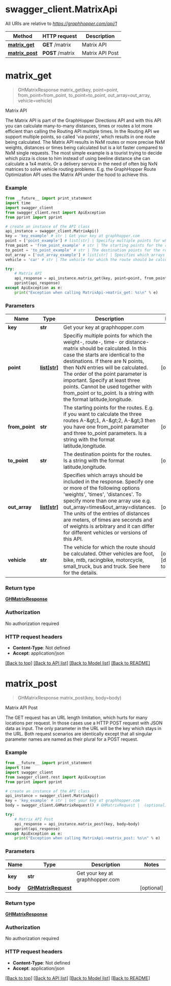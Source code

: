 # swagger_client.MatrixApi

All URIs are relative to *https://graphhopper.com/api/1*

Method | HTTP request | Description
------------- | ------------- | -------------
[**matrix_get**](MatrixApi.md#matrix_get) | **GET** /matrix | Matrix API
[**matrix_post**](MatrixApi.md#matrix_post) | **POST** /matrix | Matrix API Post


# **matrix_get**
> GHMatrixResponse matrix_get(key, point=point, from_point=from_point, to_point=to_point, out_array=out_array, vehicle=vehicle)

Matrix API

The Matrix API is part of the GraphHopper Directions API and with this API you can calculate many-to-many distances, times or routes a lot more efficient than calling the Routing API multiple times. In the Routing API we support multiple points, so called 'via points', which results in one route being calculated. The Matrix API results in NxM routes or more precise NxM weights, distances or times being calculated but is a lot faster compared to NxM single requests. The most simple example is a tourist trying to decide which pizza is close to him instead of using beeline distance she can calculate a 1x4 matrix. Or a delivery service in the need of often big NxN matrices to solve vehicle routing problems. E.g. the GraphHopper Route Optimization API uses the Matrix API under the hood to achieve this. 

### Example 
```python
from __future__ import print_statement
import time
import swagger_client
from swagger_client.rest import ApiException
from pprint import pprint

# create an instance of the API class
api_instance = swagger_client.MatrixApi()
key = 'key_example' # str | Get your key at graphhopper.com
point = ['point_example'] # list[str] | Specifiy multiple points for which the weight-, route-, time- or distance-matrix should be calculated. In this case the starts are identical to the destinations. If there are N points, then NxN entries will be calculated. The order of the point parameter is important. Specify at least three points. Cannot be used together with from_point or to_point. Is a string with the format latitude,longitude. (optional)
from_point = 'from_point_example' # str | The starting points for the routes. E.g. if you want to calculate the three routes A-&gt;1, A-&gt;2, A-&gt;3 then you have one from_point parameter and three to_point parameters. Is a string with the format latitude,longitude. (optional)
to_point = 'to_point_example' # str | The destination points for the routes. Is a string with the format latitude,longitude. (optional)
out_array = ['out_array_example'] # list[str] | Specifies which arrays should be included in the response. Specify one or more of the following options 'weights', 'times', 'distances'. To specify more than one array use e.g. out_array=times&out_array=distances. The units of the entries of distances are meters, of times are seconds and of weights is arbitrary and it can differ for different vehicles or versions of this API. (optional)
vehicle = 'car' # str | The vehicle for which the route should be calculated. Other vehicles are foot, bike, mtb, racingbike, motorcycle, small_truck, bus and truck. See here for the details. (optional) (default to car)

try: 
    # Matrix API
    api_response = api_instance.matrix_get(key, point=point, from_point=from_point, to_point=to_point, out_array=out_array, vehicle=vehicle)
    pprint(api_response)
except ApiException as e:
    print("Exception when calling MatrixApi->matrix_get: %s\n" % e)
```

### Parameters

Name | Type | Description  | Notes
------------- | ------------- | ------------- | -------------
 **key** | **str**| Get your key at graphhopper.com | 
 **point** | [**list[str]**](str.md)| Specifiy multiple points for which the weight-, route-, time- or distance-matrix should be calculated. In this case the starts are identical to the destinations. If there are N points, then NxN entries will be calculated. The order of the point parameter is important. Specify at least three points. Cannot be used together with from_point or to_point. Is a string with the format latitude,longitude. | [optional] 
 **from_point** | **str**| The starting points for the routes. E.g. if you want to calculate the three routes A-&amp;gt;1, A-&amp;gt;2, A-&amp;gt;3 then you have one from_point parameter and three to_point parameters. Is a string with the format latitude,longitude. | [optional] 
 **to_point** | **str**| The destination points for the routes. Is a string with the format latitude,longitude. | [optional] 
 **out_array** | [**list[str]**](str.md)| Specifies which arrays should be included in the response. Specify one or more of the following options &#39;weights&#39;, &#39;times&#39;, &#39;distances&#39;. To specify more than one array use e.g. out_array&#x3D;times&amp;out_array&#x3D;distances. The units of the entries of distances are meters, of times are seconds and of weights is arbitrary and it can differ for different vehicles or versions of this API. | [optional] 
 **vehicle** | **str**| The vehicle for which the route should be calculated. Other vehicles are foot, bike, mtb, racingbike, motorcycle, small_truck, bus and truck. See here for the details. | [optional] [default to car]

### Return type

[**GHMatrixResponse**](GHMatrixResponse.md)

### Authorization

No authorization required

### HTTP request headers

 - **Content-Type**: Not defined
 - **Accept**: application/json

[[Back to top]](#) [[Back to API list]](../README.md#documentation-for-api-endpoints) [[Back to Model list]](../README.md#documentation-for-models) [[Back to README]](../README.md)

# **matrix_post**
> GHMatrixResponse matrix_post(key, body=body)

Matrix API Post

The GET request has an URL length limitation, which hurts for many locations per request. In those cases use a HTTP POST request with JSON data as input. The only parameter in the URL will be the key which stays in the URL. Both request scenarios are identically except that all singular parameter names are named as their plural for a POST request. 

### Example 
```python
from __future__ import print_statement
import time
import swagger_client
from swagger_client.rest import ApiException
from pprint import pprint

# create an instance of the API class
api_instance = swagger_client.MatrixApi()
key = 'key_example' # str | Get your key at graphhopper.com
body = swagger_client.GHMatrixRequest() # GHMatrixRequest |  (optional)

try: 
    # Matrix API Post
    api_response = api_instance.matrix_post(key, body=body)
    pprint(api_response)
except ApiException as e:
    print("Exception when calling MatrixApi->matrix_post: %s\n" % e)
```

### Parameters

Name | Type | Description  | Notes
------------- | ------------- | ------------- | -------------
 **key** | **str**| Get your key at graphhopper.com | 
 **body** | [**GHMatrixRequest**](GHMatrixRequest.md)|  | [optional] 

### Return type

[**GHMatrixResponse**](GHMatrixResponse.md)

### Authorization

No authorization required

### HTTP request headers

 - **Content-Type**: Not defined
 - **Accept**: application/json

[[Back to top]](#) [[Back to API list]](../README.md#documentation-for-api-endpoints) [[Back to Model list]](../README.md#documentation-for-models) [[Back to README]](../README.md)

